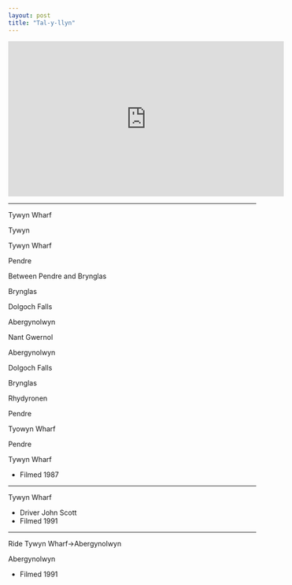```yaml
---
layout: post
title: "Tal-y-llyn"
---
```


<iframe width="560" height="315" src="https://www.youtube.com/embed/fSsCuQoaW48" title="Tal-y-llyn" frameBorder="0" allow="accelerometer; autoplay; clipboard-write; encrypted-media; gyroscope; picture-in-picture; web-share" allowFullScreen></iframe>

---

Tywyn Wharf

Tywyn

Tywyn Wharf

Pendre

Between Pendre and Brynglas

Brynglas

Dolgoch Falls

Abergynolwyn

Nant Gwernol

Abergynolwyn

Dolgoch Falls

Brynglas

Rhydyronen

Pendre

Tyowyn Wharf

Pendre

Tywyn Wharf

- Filmed 1987

---

Tywyn Wharf

- Driver John Scott
- Filmed 1991

---

Ride Tywyn Wharf->Abergynolwyn

Abergynolwyn

- Filmed 1991
